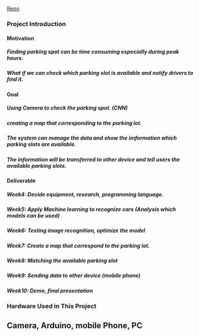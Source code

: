 [Repo](https://github.com/MenghuaXie/MenghuaXie) 
  ### Project Introduction 
  
  #### Motivation 
  
  ##### Finding parking spot can be time consuming especially during peak hours. 
  ##### What if we can check which parking slot is available and notify drivers to find it. 
  
   #### Goal 
  ##### Using Camera to check the parking spot. (CNN)  
  ##### creating a map that corresponding to the parking lot. 
  ##### The system can manage the data and show the imformation which parking slots are available. 
  ##### The information will be transferred to other device and tell users the available parking slots. 
  
   #### Deliverable 
  ##### Week4: Decide equipment, research, programming language. 
  ##### Week5: Apply Machine learning to recognize cars (Analysis which models can be used) 
  ##### Week6: Testing image recognition, optimize the model  
  ##### Week7: Create a map that correspond to the parking lot. 
  ##### Week8: Matching the available parking slot 
  ##### Week9: Sending data to other device (mobile phone) 
  ##### Week10: Demo, final presentation 
  
   ### Hardware Used in This Project 
  ## Camera, Arduino, mobile Phone, PC 
